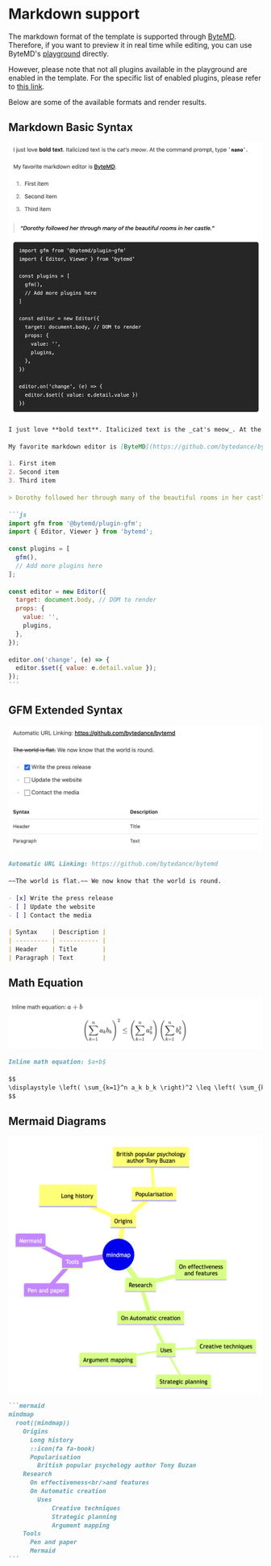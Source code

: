# Markdown support

The markdown format of the template is supported through [ByteMD](https://github.com/pd4d10/bytemd). Therefore, if you want to preview it in real time while editing, you can use ByteMD's [playground](https://bytemd.js.org/playground/) directly.

However, please note that not all plugins available in the playground are enabled in the template. For the specific list of enabled plugins, please refer to [this link](https://github.com/ikkz/anki-template/blob/main/src/features/markdown/renderer.tsx#L20-L26).

Below are some of the available formats and render results.

## Markdown Basic Syntax

![markdown-basic](../assets/markdown-basic.png)

````markdown
I just love **bold text**. Italicized text is the _cat's meow_. At the command prompt, type `nano`.

My favorite markdown editor is [ByteMD](https://github.com/bytedance/bytemd).

1. First item
2. Second item
3. Third item

> Dorothy followed her through many of the beautiful rooms in her castle.

```js
import gfm from '@bytemd/plugin-gfm';
import { Editor, Viewer } from 'bytemd';

const plugins = [
  gfm(),
  // Add more plugins here
];

const editor = new Editor({
  target: document.body, // DOM to render
  props: {
    value: '',
    plugins,
  },
});

editor.on('change', (e) => {
  editor.$set({ value: e.detail.value });
});
```
````

## GFM Extended Syntax

![markdown-gfm](../assets/markdown-gfm.png)

```markdown
Automatic URL Linking: https://github.com/bytedance/bytemd

~~The world is flat.~~ We now know that the world is round.

- [x] Write the press release
- [ ] Update the website
- [ ] Contact the media

| Syntax    | Description |
| --------- | ----------- |
| Header    | Title       |
| Paragraph | Text        |
```

## Math Equation

![markdown-math](../assets/markdown-math.png)

```markdown
Inline math equation: $a+b$

$$
\displaystyle \left( \sum_{k=1}^n a_k b_k \right)^2 \leq \left( \sum_{k=1}^n a_k^2 \right) \left( \sum_{k=1}^n b_k^2 \right)
$$
```

## Mermaid Diagrams

![markdown-mermaid](../assets/markdown-mermaid.png)

````markdown
```mermaid
mindmap
  root((mindmap))
    Origins
      Long history
      ::icon(fa fa-book)
      Popularisation
        British popular psychology author Tony Buzan
    Research
      On effectiveness<br/>and features
      On Automatic creation
        Uses
            Creative techniques
            Strategic planning
            Argument mapping
    Tools
      Pen and paper
      Mermaid
```
````
